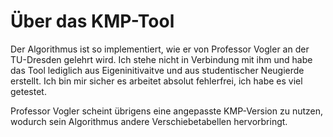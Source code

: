 # Über das KMP-Tool

Der Algorithmus ist so implementiert, wie er von Professor Vogler
an der TU-Dresden gelehrt wird. Ich stehe nicht in Verbindung mit ihm
und habe das Tool lediglich aus Eigeninitivaitve und aus studentischer
 Neugierde erstellt. Ich bin mir sicher es arbeitet absolut fehlerfrei,
 ich habe es viel getestet.

Professor Vogler scheint übrigens eine angepasste KMP-Version zu nutzen,
wodurch sein Algorithmus andere Verschiebetabellen hervorbringt.